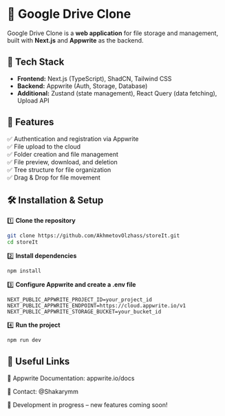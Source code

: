 # 📁 Google Drive Clone  

Google Drive Clone is a **web application** for file storage and management, built with **Next.js** and **Appwrite** as the backend.  

## 🚀 Tech Stack  
- **Frontend:** Next.js (TypeScript), ShadCN, Tailwind CSS  
- **Backend:** Appwrite (Auth, Storage, Database)  
- **Additional:** Zustand (state management), React Query (data fetching), Upload API  

## 🎯 Features  
✅ Authentication and registration via Appwrite  
✅ File upload to the cloud  
✅ Folder creation and file management  
✅ File preview, download, and deletion  
✅ Tree structure for file organization  
✅ Drag & Drop for file movement  

## 🛠 Installation & Setup  
1️⃣ **Clone the repository**  
```bash
git clone https://github.com/AkhmetovOlzhass/storeIt.git
cd storeIt
```

2️⃣ **Install dependencies**
```bash
npm install
```

3️⃣ **Configure Appwrite and create a .env file**
```env
NEXT_PUBLIC_APPWRITE_PROJECT_ID=your_project_id  
NEXT_PUBLIC_APPWRITE_ENDPOINT=https://cloud.appwrite.io/v1  
NEXT_PUBLIC_APPWRITE_STORAGE_BUCKET=your_bucket_id
```

4️⃣ **Run the project**
```bash
npm run dev
```

## 🔗 Useful Links
📜 Appwrite Documentation: appwrite.io/docs

📩 Contact: @Shakarymm

🚀 Development in progress – new features coming soon!
